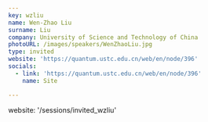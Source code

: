 ```yaml
---
key: wzliu
name: Wen-Zhao Liu
surname: Liu
company: University of Science and Technology of China
photoURL: /images/speakers/WenZhaoLiu.jpg
type: invited
website: 'https://quantum.ustc.edu.cn/web/en/node/396'
socials:
  - link: 'https://quantum.ustc.edu.cn/web/en/node/396'
    name: Site

---
```

website: '/sessions/invited_wzliu'
